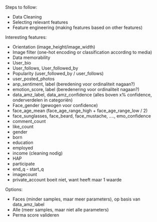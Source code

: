 Steps to follow:
- Data Cleaning
- Selecting relevant features
- Feature engineering (making features based on other features)

Interesting features:
- Orientation (image_height/image_width)
- Image filter (one-hot encoding or classification according to media)
- Data memorability
- User_bio
- User_follows, User_followed_by
- Popularity (user_followed_by / user_follows)
- user_posted_photos
- anp_sentiment, label (beredening voor ordinaliteit nagaan?)
- emotion_score, label (beredenering voor ordinaliteit nagaan?)
- data_amz_label, data_amz_confidence (alles boven x% confidence, onderverdelen in categoriën)
- Face_gender (gewogen voor confidence)
- face_age_mean (face_age_range_high + face_age_range_low / 2)
- face_sunglasses, face_beard, face_mustache, ...., emo_confidence
- comment_count
- like_count
- gender 
- born
- education
- employed
- income (cleaning nodig)
- HAP
- participate
- end_q - start_q 
- imagecount
- private_account boeit niet, want heeft maar 1 waarde

Options:
- Faces (minder samples, maar meer parameters), op basis van data_amz_label
- Alle (meer samples, maar niet alle parameters)
- Perma score valideren





